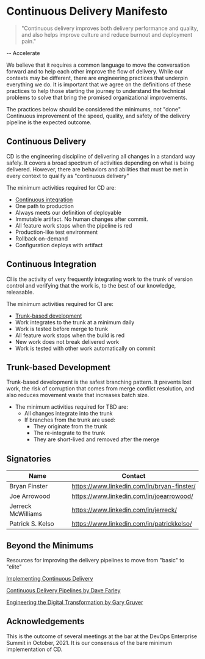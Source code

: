 # Continuous Delivery Manifesto

> "Continuous delivery improves both delivery performance and quality, and also helps improve culture and reduce burnout and deployment pain."
     	
-- Accelerate

We believe that it requires a common language to move the conversation forward and to help each other improve the flow of delivery. While our contexts may be different, there are engineering practices that underpin everything we do. It is important that we agree on the definitions of these practices to help those starting the journey to understand the technical problems to solve that bring the promised organizational improvements.

The practices below should be considered the minimums, not "done". Continuous improvement of the speed, quality, and safety of the delivery pipeline is the expected outcome. 

## Continuous Delivery

CD is the engineering discipline of delivering all changes in a standard way safely. It covers a broad spectrum of activities depending on what is being delivered. However, there are behaviors and abilities that must be met in every context to qualify as "continuous delivery"

The minimum activities required for CD are:

- [Continuous integration](#continuous-integration)
- One path to production
- Always meets our definition of deployable 
- Immutable artifact. No human changes after commit.
- All feature work stops when the pipeline is red 
- Production-like test environment
- Rollback on-demand
- Configuration deploys with artifact

## Continuous Integration

CI is the activity of very frequently integrating work to the trunk of version control and verifying that the work is, to the best of our knowledge, releasable.

The minimum activities required for CI are:

- [Trunk-based development](#trunk-based-development)
- Work integrates to the trunk at a minimum daily
- Work is tested before merge to trunk
- All feature work stops when the build is red 
- New work does not break delivered work
- Work is tested with other work automatically on commit

## Trunk-based Development

Trunk-based development is the safest branching pattern. It prevents lost work, the risk of corruption that comes from merge conflict resolution, and also reduces movement waste that increases batch size.

- The minimum activities required for TBD are:
  - All changes integrate into the trunk
  - If branches from the trunk are used:
    - They originate from the trunk
    - The re-integrate to the trunk
    - They are short-lived and removed after the merge

## Signatories

| Name          | Contact                                    |
|---------------|--------------------------------------------|
| Bryan Finster | https://www.linkedin.com/in/bryan-finster/ |
| Joe Arrowood  | https://www.linkedin.com/in/joearrowood/   |
| Jerreck McWilliams | https://www.linkedin.com/in/jerreck/ |
| Patrick S. Kelso | https://www.linkedin.com/in/patrickkelso/ |

## Beyond the Minimums

Resources for improving the delivery pipelines to move from "basic" to "elite"

[Implementing Continuous Delivery](https://cloud.google.com/architecture/devops/devops-tech-continuous-delivery#implementing_continuous_delivery)

[Continuous Delivery Pipelines by Dave Farley](https://leanpub.com/cd-pipelines)

[Engineering the Digital Transformation by Gary Gruver](https://garygruver.com/engineering-digital-transformation.php)

## Acknowledgements

This is the outcome of several meetings at the bar at the DevOps Enterprise Summit in October, 2021. It is our consensus
of the bare minimum implementation of CD.

